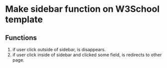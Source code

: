# Make sidebar function on W3School template
## Functions
1. if user click outside of sidebar, is disappears.
2. if user click inside of sidebar and clicked some field, is redirects to other page.